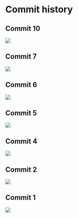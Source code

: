 # Commit history

## Commit 10
![](screens/commit-10.png)

## Commit 7
![](screens/commit-7.png)

## Commit 6
![](screens/commit-6.png)

## Commit 5
![](screens/commit-5.png)

## Commit 4
![](screens/commit-4.png)

## Commit 2
![](screens/commit-2.png)

## Commit 1
![](screens/commit-1.png)
